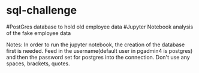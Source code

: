 # sql-challenge

#PostGres database to hold old employee data
#Jupyter Notebook analysis of the fake employee data

Notes:
    In order to run the jupyter notebook, the creation of the database first is needed. Feed in the username(default user in pgadmin4 is postgres) and then the password set for postgres into the connection. Don't use any spaces, brackets, quotes. 
